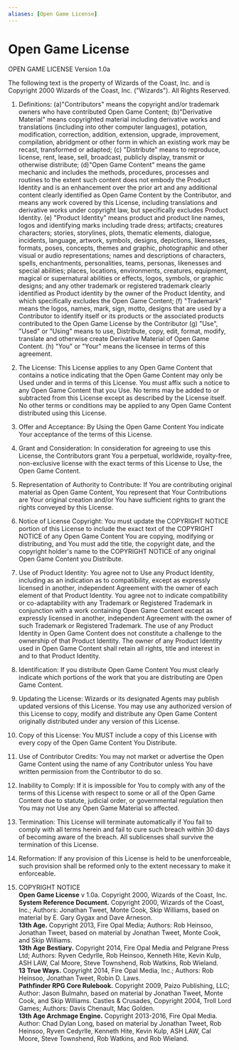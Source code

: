 ```yaml
---
aliases: [Open Game License]
---
```

# Open Game License
OPEN GAME LICENSE Version 1.0a

The following text is the property of Wizards of the Coast, Inc. and is Copyright 2000 Wizards of the Coast, Inc. ("Wizards"). All Rights Reserved.

1. Definitions: (a)"Contributors" means the copyright and/or trademark owners who have contributed Open Game Content; (b)"Derivative Material" means copyrighted material including derivative works and translations (including into other computer languages), potation, modification, correction, addition, extension, upgrade, improvement, compilation, abridgment or other form in which an existing work may be recast, transformed or adapted; (c) "Distribute" means to reproduce, license, rent, lease, sell, broadcast, publicly display, transmit or otherwise distribute; (d)"Open Game Content" means the game mechanic and includes the methods, procedures, processes and routines to the extent such content does not embody the Product Identity and is an enhancement over the prior art and any additional content clearly identified as Open Game Content by the Contributor, and means any work covered by this License, including translations and derivative works under copyright law, but specifically excludes Product Identity. (e) "Product Identity" means product and product line names, logos and identifying marks including trade dress; artifacts; creatures characters; stories, storylines, plots, thematic elements, dialogue, incidents, language, artwork, symbols, designs, depictions, likenesses, formats, poses, concepts, themes and graphic, photographic and other visual or audio representations; names and descriptions of characters, spells, enchantments, personalities, teams, personas, likenesses and special abilities; places, locations, environments, creatures, equipment, magical or supernatural abilities or effects, logos, symbols, or graphic designs; and any other trademark or registered trademark clearly identified as Product identity by the owner of the Product Identity, and which specifically excludes the Open Game Content; (f) "Trademark" means the logos, names, mark, sign, motto, designs that are used by a Contributor to identify itself or its products or the associated products contributed to the Open Game License by the Contributor (g) "Use", "Used" or "Using" means to use, Distribute, copy, edit, format, modify, translate and otherwise create Derivative Material of Open Game Content. (h) "You" or "Your" means the licensee in terms of this agreement.

2.  The License: This License applies to any Open Game Content that contains a notice indicating that the Open Game Content may only be Used under and in terms of this License. You must affix such a notice to any Open Game Content that you Use. No terms may be added to or subtracted from this License except as described by the License itself. No other terms or conditions may be applied to any Open Game Content distributed using this License.
    
3.  Offer and Acceptance: By Using the Open Game Content You indicate Your acceptance of the terms of this License.
    
4.  Grant and Consideration: In consideration for agreeing to use this License, the Contributors grant You a perpetual, worldwide, royalty-free, non-exclusive license with the exact terms of this License to Use, the Open Game Content.
    
5.  Representation of Authority to Contribute: If You are contributing original material as Open Game Content, You represent that Your Contributions are Your original creation and/or You have sufficient rights to grant the rights conveyed by this License.
    
6.  Notice of License Copyright: You must update the COPYRIGHT NOTICE portion of this License to include the exact text of the COPYRIGHT NOTICE of any Open Game Content You are copying, modifying or distributing, and You must add the title, the copyright date, and the copyright holder's name to the COPYRIGHT NOTICE of any original Open Game Content you Distribute.
    
7.  Use of Product Identity: You agree not to Use any Product Identity, including as an indication as to compatibility, except as expressly licensed in another, independent Agreement with the owner of each element of that Product Identity. You agree not to indicate compatibility or co-adaptability with any Trademark or Registered Trademark in conjunction with a work containing Open Game Content except as expressly licensed in another, independent Agreement with the owner of such Trademark or Registered Trademark. The use of any Product Identity in Open Game Content does not constitute a challenge to the ownership of that Product Identity. The owner of any Product Identity used in Open Game Content shall retain all rights, title and interest in and to that Product Identity.
    
8.  Identification: If you distribute Open Game Content You must clearly indicate which portions of the work that you are distributing are Open Game Content.
    
9.  Updating the License: Wizards or its designated Agents may publish updated versions of this License. You may use any authorized version of this License to copy, modify and distribute any Open Game Content originally distributed under any version of this License.
    
10.  Copy of this License: You MUST include a copy of this License with every copy of the Open Game Content You Distribute.

11.  Use of Contributor Credits: You may not market or advertise the Open Game Content using the name of any Contributor unless You have written permission from the Contributor to do so.
    
12.  Inability to Comply: If it is impossible for You to comply with any of the terms of this License with respect to some or all of the Open Game Content due to statute, judicial order, or governmental regulation then You may not Use any Open Game Material so affected.
    
13.  Termination: This License will terminate automatically if You fail to comply with all terms herein and fail to cure such breach within 30 days of becoming aware of the breach. All sublicenses shall survive the termination of this License.
    
14.  Reformation: If any provision of this License is held to be unenforceable, such provision shall be reformed only to the extent necessary to make it enforceable.
    
15.  COPYRIGHT NOTICE  
    **Open Game License** v 1.0a. Copyright 2000, Wizards of the Coast, Inc.  
    **System Reference Document.** Copyright 2000, Wizards of the Coast, Inc.; Authors: Jonathan Tweet, Monte Cook, Skip Williams, based on material by E. Gary Gygax and Dave Arneson.  
    **13th Age.** Copyright 2013, Fire Opal Media; Authors: Rob Heinsoo, Jonathan Tweet, based on material by Jonathan Tweet, Monte Cook, and Skip Williams.  
    **13th Age Bestiary.** Copyright 2014, Fire Opal Media and Pelgrane Press Ltd; Authors: Ryven Cedyrlle, Rob Heinsoo, Kenneth Hite, Kevin Kulp, ASH LAW, Cal Moore, Steve Townshend, Rob Watkins, Rob Wieland.  
    **13 True Ways.** Copyright 2014, Fire Opal Media, Inc.; Authors: Rob Heinsoo, Jonathan Tweet, Robin D. Laws.  
    **Pathfinder RPG Core Rulebook.** Copyright 2009, Paizo Publishing, LLC; Author: Jason Bulmahn, based on material by Jonathan Tweet, Monte Cook, and Skip Williams. Castles & Crusades, Copyright 2004, Troll Lord Games; Authors: Davis Chenault, Mac Golden.  
    **13th Age Archmage Engine.** Copyright 2013-2016, Fire Opal Media. Author: Chad Dylan Long, based on material by Jonathan Tweet, Rob Heinsoo, Ryven Cedyrlle, Kenneth Hite, Kevin Kulp, ASH LAW, Cal Moore, Steve Townshend, Rob Watkins, and Rob Wieland.
